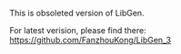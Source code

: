 This is obsoleted version of LibGen.

For latest verision, please find there: https://github.com/FanzhouKong/LibGen_3
